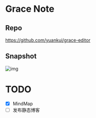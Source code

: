 # Grace Note
## Repo
https://github.com/yuankui/grace-editor

## Snapshot
![img](https://i.loli.net/2020/04/30/Urh3PXVd4wEJvAo.png)


# TODO

- [x] MindMap
- [ ] 发布静态博客
